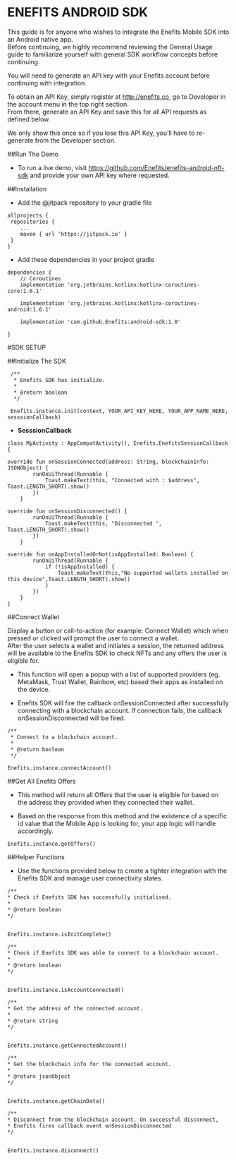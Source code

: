 # ENEFITS ANDROID SDK 

This guide is for anyone who wishes to integrate the Enefits Mobile SDK into an Android native app.  
Before continuing, we highly recommend reviewing the General Usage guide to familiarize yourself with general SDK workflow concepts before continuing.

You will need to generate an API key with your Enefits account before continuing with integration.

To obtain an API Key, simply register at http://enefits.co, go to Developer in the account menu in the top right section.  
From there, generate an API Key and save this for all API requests as defined below.  

We only show this once so if you lose this API Key, you’ll have to re-generate from the Developer section.


##Run The Demo

* To run a live demo, visit https://github.com/Enefits/enefits-android-nft-sdk and provide your own API key where requested.


##Installation

* Add the @jitpack repository to your gradle file

```
allprojects {
 repositories {
	...
	maven { url 'https://jitpack.io' }
 }
}
```

* Add these dependencies in your project gradle


```
dependencies {
    // Coroutines
    implementation 'org.jetbrains.kotlinx:kotlinx-coroutines-core:1.6.1'
    
    implementation 'org.jetbrains.kotlinx:kotlinx-coroutines-android:1.6.1'

    implementation 'com.github.Enefits:android-sdk:1.0'

}
```

#SDK SETUP

##Initialize The SDK

```
 /**
  * Enefits SDK has initialize.
  *
  * @return boolean
  */

 Enefits.instance.init(context, YOUR_API_KEY_HERE, YOUR_APP_NAME_HERE, sesssionCallback)
```

* **SesssionCallback** 

```
class MyActivity : AppCompatActivity(), Enefits.EnefitsSessionCallback {

override fun onSessionConnected(address: String, blockchainInfo: JSONObject) {
        runOnUiThread(Runnable {
            Toast.makeText(this, "Connected with : $address", Toast.LENGTH_SHORT).show()
        })
    }

override fun onSessionDisconnected() {
        runOnUiThread(Runnable {
            Toast.makeText(this, "Disconnected ", Toast.LENGTH_SHORT).show()
        })
    }

override fun onAppInstalledOrNot(isAppInstalled: Boolean) {
        runOnUiThread(Runnable {
            if (!isAppInstalled) {
                Toast.makeText(this,"No supported wallets installed on this device",Toast.LENGTH_SHORT).show()
            }
        })
    }
}
```




##Connect Wallet

 Display a button or call-to-action (for example: Connect Wallet) which when pressed or clicked will prompt the user to connect a wallet.  
 After the user selects a wallet and initiates a session, the returned address will be available to the Enefits SDK to check NFTs and any offers the user is eligible for.

 * This function will open a popup with a list of supported providers (eg. MetaMask, Trust Wallet, Rainbow, etc) based their apps as installed on the device.
 
 * Enefits SDK will fire the callback onSessionConnected after successfully connecting with a blockchain account. If connection fails, the callback onSessionDisconnected will be fired. 

 ```
 /**
  * Connect to a blockchain account.
  *
  * @return boolean
  */

 Enefits.instance.connectAccount()
 ```



##Get All Enefits Offers

* This method will return all Offers that the user is eligible for based on the address they provided when they connected their wallet.
  
* Based on the response from this method and the existence of a specific id value that the Mobile App is looking for, your app logic will handle accordingly.

 ```
 Enefits.instance.getOffers()
 ```



##Helper Functions

* Use the functions provided below to create a tighter integration with the Enefits SDK and manage user connectivity states.


 ```
/**
 * Check if Enefits SDK has successfully initialised.
 *
 * @return boolean
 */

 
 Enefits.instance.isInitComplete()
 ```

 ```
/**
 * Check if Enefits SDK was able to connect to a blockchain account.
 *
 * @return boolean
 */
 
 
 Enefits.instance.isAccountConnected()
 ```


 ```
/**
 * Get the address of the connected account.
 *
 * @return string
 */

 
 Enefits.instance.getConnectedAccount()
 ```


 ```
/**
 * Get the blockchain info for the connected account.
 *
 * @return jsonObject
 */

  
 Enefits.instance.getChainData()
 ```


 ```
/**
 * Disconnect from the blockchain account. On successful disconnect,
 * Enefits fires callback event onSessionDisconnected
 */

 
 Enefits.instance.disconnect()
 ```
	





